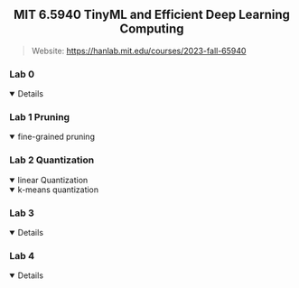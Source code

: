 ## <div align="center"> MIT 6.5940 TinyML and Efficient Deep Learning Computing</div>

> Website: https://hanlab.mit.edu/courses/2023-fall-65940

### Lab 0 
<details open>
<summary>Details</summary>
</details>

### Lab 1 Pruning
<details open>
<summary>fine-grained pruning</summary>
</details>


### Lab 2 Quantization
<details open>
<summary>linear Quantization</summary>

</details>
<details open>
<summary>k-means quantization</summary>

</details>

### Lab 3
<details open>
<summary>Details</summary>
</details>

### Lab 4 
<details open>
<summary>Details</summary>
</details>
